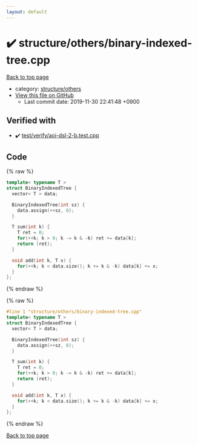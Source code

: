 ```yaml
---
layout: default
---
```


<!-- mathjax config similar to math.stackexchange -->
<script type="text/javascript" async
  src="https://cdnjs.cloudflare.com/ajax/libs/mathjax/2.7.5/MathJax.js?config=TeX-MML-AM_CHTML">
</script>
<script type="text/x-mathjax-config">
  MathJax.Hub.Config({
    TeX: { equationNumbers: { autoNumber: "AMS" }},
    tex2jax: {
      inlineMath: [ ['$','$'] ],
      processEscapes: true
    },
    "HTML-CSS": { matchFontHeight: false },
    displayAlign: "left",
    displayIndent: "2em"
  });
</script>

<script type="text/javascript" src="https://cdnjs.cloudflare.com/ajax/libs/jquery/3.4.1/jquery.min.js"></script>
<script src="https://cdn.jsdelivr.net/npm/jquery-balloon-js@1.1.2/jquery.balloon.min.js" integrity="sha256-ZEYs9VrgAeNuPvs15E39OsyOJaIkXEEt10fzxJ20+2I=" crossorigin="anonymous"></script>
<script type="text/javascript" src="../../../assets/js/copy-button.js"></script>
<link rel="stylesheet" href="../../../assets/css/copy-button.css" />


# :heavy_check_mark: structure/others/binary-indexed-tree.cpp

<a href="../../../index.html">Back to top page</a>

* category: <a href="../../../index.html#40d73e22b7d986e3399449c25c8b23a1">structure/others</a>
* <a href="{{ site.github.repository_url }}/blob/master/structure/others/binary-indexed-tree.cpp">View this file on GitHub</a>
    - Last commit date: 2019-11-30 22:41:48 +0900




## Verified with

* :heavy_check_mark: <a href="../../../verify/test/verify/aoj-dsl-2-b.test.cpp.html">test/verify/aoj-dsl-2-b.test.cpp</a>


## Code

<a id="unbundled"></a>
{% raw %}
```cpp
template< typename T >
struct BinaryIndexedTree {
  vector< T > data;

  BinaryIndexedTree(int sz) {
    data.assign(++sz, 0);
  }

  T sum(int k) {
    T ret = 0;
    for(++k; k > 0; k -= k & -k) ret += data[k];
    return (ret);
  }

  void add(int k, T x) {
    for(++k; k < data.size(); k += k & -k) data[k] += x;
  }
};

```
{% endraw %}

<a id="bundled"></a>
{% raw %}
```cpp
#line 1 "structure/others/binary-indexed-tree.cpp"
template< typename T >
struct BinaryIndexedTree {
  vector< T > data;

  BinaryIndexedTree(int sz) {
    data.assign(++sz, 0);
  }

  T sum(int k) {
    T ret = 0;
    for(++k; k > 0; k -= k & -k) ret += data[k];
    return (ret);
  }

  void add(int k, T x) {
    for(++k; k < data.size(); k += k & -k) data[k] += x;
  }
};

```
{% endraw %}

<a href="../../../index.html">Back to top page</a>

